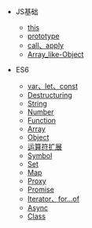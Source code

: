 <!-- 侧边栏配置文件  -->

* JS基础
    * [this](/JS_basic/this)
    * [prototype](/JS_basic/prototype)
    * [call、apply](/JS_basic/call、apply)
    * [Array_like-Object](/JS_basic/Array_like-Object)

* ES6
    * [var、let、const](/ES6/var、let、const)
    * [Destructuring](/ES6/Destructuring)
    * [String](/ES6/String)
    * [Number](/ES6/Number)
    * [Function](/ES6/Function)
    * [Array](/ES6/Array)
    * [Object](/ES6/Object)
    * [运算符扩展](/ES6/Operator)
    * [Symbol](/ES6/Symbol)
    * [Set](/ES6/Set)
    * [Map](/ES6/Map)
    * [Proxy](/ES6/Proxy)
    * [Promise](/ES6/Promise)
    * [Iterator、for...of](/ES6/Iterator)
    * [Async](/ES6/Async)
    * [Class](/ES6/Class)



